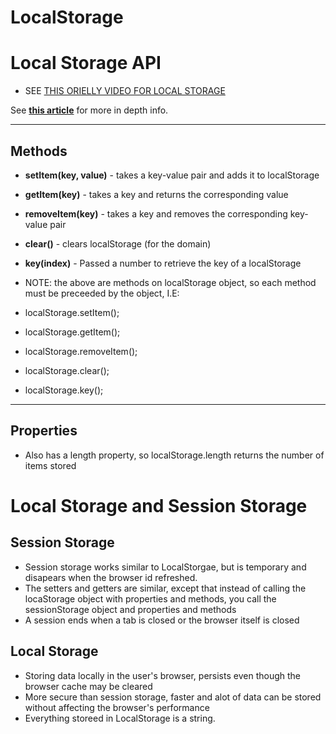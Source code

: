 # LocalStorage

# Local Storage API

- SEE [THIS ORIELLY VIDEO FOR LOCAL STORAGE](https://learning.oreilly.com/videos/advanced-html5/9781771370356/9781771370356-video163841/)

See **[this article](https://javascript.info/localstorage)** for more in depth info.

---
## Methods

- **setItem(key, value)** - takes a key-value pair and adds it to localStorage

- **getItem(key)** - takes a key and returns the corresponding value

- **removeItem(key)** - takes a key and removes the corresponding key-value pair

- **clear()** - clears localStorage (for the domain)

- **key(index)** - Passed a number to retrieve the key of a localStorage

- NOTE: the above are methods on localStorage object, so each method must be preceeded by the object, I.E:

- localStorage.setItem();

- localStorage.getItem();

- localStorage.removeItem();

- localStorage.clear();

- localStorage.key();
---
## Properties ##

- Also has a length property, so localStorage.length returns the number of items stored

# Local Storage and Session Storage

## Session  Storage
- Session storage works similar to LocalStorgae, but is temporary and disapears when the browser id refreshed.
- The setters and getters are similar, except that instead of calling the locaStorage object with properties and methods, you call the sessionStorage object and properties  and methods
- A session ends when a tab is closed or the browser itself is closed

## Local Storage
- Storing data locally in the user's browser, persists even though the browser cache may be cleared
- More secure than session storage, faster and alot of data can be stored without affecting the browser's performance
- Everything storeed in LocalStorage is a string.
